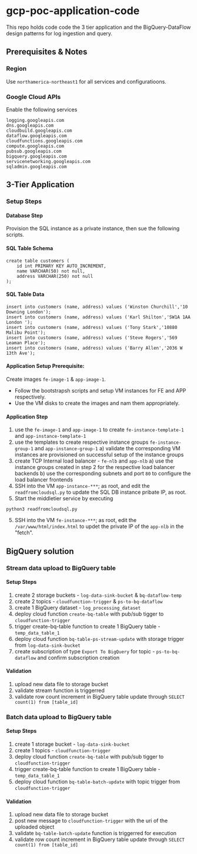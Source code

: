 # gcp-poc-application-code
This repo holds code code the 3 tier application and the BigQuery-DataFlow design patterns for log ingestion and query.

## Prerequisites & Notes

### Region
Use ```northamerica-northeast1``` for all services and configuratioons.

### Google Cloud APIs

Enable the following services 
```
logging.googleapis.com
dns.googleapis.com
cloudbuild.googleapis.com
dataflow.googleapis.com
cloudfunctions.googleapis.com
compute.googleapis.com
pubsub.googleapis.com
bigquery.googleapis.com
servicenetworking.googleapis.com
sqladmin.googleapis.com
```

## 3-Tier Application

### Setup Steps

#### **Database Step**

Provision the SQL instance as a private instance, then sue the following scripts.

#### **SQL Table Schema**
```
create table customers (
    id int PRIMARY KEY AUTO_INCREMENT, 
    name VARCHAR(50) not null, 
    address VARCHAR(250) not null
);
```
#### **SQL Table Data**
```
insert into customers (name, address) values ('Winston Churchill','10 Downing London');
insert into customers (name, address) values ('Karl Shilton','SW1A 1AA London ');
insert into customers (name, address) values ('Tony Stark','10880 Malibu Point');
insert into customers (name, address) values ('Steve Rogers','569 Leaman Place');
insert into customers (name, address) values ('Barry Allen','2036 W 13th Ave');
```

#### **Application Setup Prerequisite:**

Create images ```fe-image-1``` & ```app-image-1```.
* Follow the bootstrapsh scripts and setup VM instances for FE and APP respectively.
* Use the VM disks to create the images and nam them appropriately.  

#### **Application Step**

1. use the ```fe-image-1``` and ```app-image-1``` to create ```fe-instance-template-1``` and ```app-instance-template-1```
2. use the templates to create respective instance groups ```fe-instance-group-1``` and ```app-instance-group-1```
    a) validate the corresponding VM instances are provisioned on successful setup of the instance groups 
3. create TCP Internal load balancer - ```fe-nlb``` and ```app-nlb```
    a) use the instance groups created in step 2 for the respective load balancer backends
    b) use the corresponding subnets and port ```80``` to configure the load balancer frontends
4. SSH into the VM ```app-instance-***```; as root, and edit the ```readfromcloudsql.py``` to update the SQL DB instance pribate IP, as root.
5. Start the middletier service by executing
```
python3 readfromcloudsql.py
```
5. SSH into the VM ```fe-instance-***```; as root, edit the ```/var/www/html/index.html``` to updet the private IP of the ```app-nlb``` in the "fetch".



## BigQuery solution

### Stream data upload to BigQuery table

#### **Setup Steps**
1. create 2 storage buckets - ```log-data-sink-bucket``` & ```bq-dataflow-temp``` 
2. create 2 topics - ```cloudfunction-trigger``` & ```ps-to-bq-dataflow```
3. create 1 BigQuery dataset - ```log_processing_dataset```
4. deploy cloud function ```create-bq-table``` with pub/sub tigger to ```cloudfunction-trigger```
5. trigger create-bq-table function to create 1 BigQuery table - ```temp_data_table_1```
6. deploy cloud function ```bq-table-ps-stream-update``` with storage trigger from ```log-data-sink-bucket```
7. create subscription of type ```Export To BigQuery``` for topic - ```ps-to-bq-dataflow``` and confirm subscription creation

#### **Validation**
1. upload new data file to storage bucket
2. validate stream function is triggerred
3. validate row count increment in BigQuery table update through ```SELECT count(1) from [table_id] ``` 

### Batch data upload to BigQuery table

#### **Setup Steps**
1. create 1 storage bucket - ```log-data-sink-bucket``` 
2. create 1 topics - ```cloudfunction-trigger```
3. deploy cloud function ```create-bq-table``` with pub/sub tigger to ```cloudfunction-trigger```
4. trigger create-bq-table function to create 1 BigQuery table - ```temp_data_table_1```
5. deploy cloud function ```bq-table-batch-update``` with topic trigger from ```cloudfunction-trigger```

#### **Validation**
1. upload new data file to storage bucket
2. post new message to ```cloudfunction-trigger``` with the uri of the uploaded object
3. validate ```bq-table-batch-update``` function is triggerred for execution
4. validate row count increment in BigQuery table update through ```SELECT count(1) from [table_id] ```
